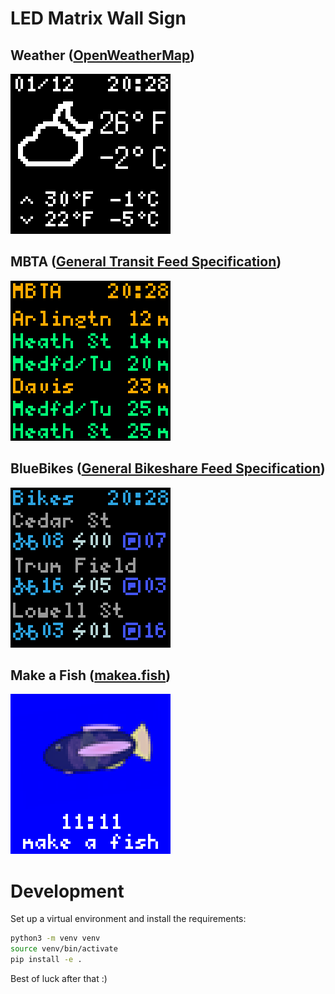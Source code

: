 # LED Matrix Wall Sign

## Weather ([OpenWeatherMap](https://openweathermap.org/))

![](previews/weather.png)

## MBTA ([General Transit Feed Specification](https://gtfs.org/documentation/overview/))

![](previews/mbta.png)

## BlueBikes ([General Bikeshare Feed Specification](https://gbfs.org/))

![](previews/bluebikes.png)

## Make a Fish ([makea.fish](http://makea.fish/))

![](previews/fish.png)

# Development
Set up a virtual environment and install the requirements:
```bash
python3 -m venv venv
source venv/bin/activate
pip install -e .
```

Best of luck after that :)
